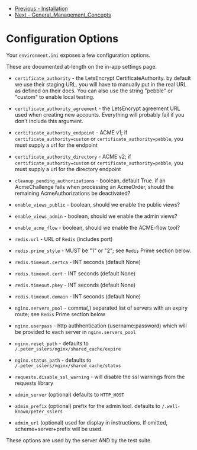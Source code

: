 * [Previous - Installation](https://github.com/aptise/peter_sslers/tree/main/docs/Installation.md)
* [Next - General_Management_Concepts](https://github.com/aptise/peter_sslers/tree/main/docs/General_Management_Concepts.md)

# Configuration Options

Your `environment.ini` exposes a few configuration options.

These are documented at-length on the in-app settings page.

* `certificate_authority` - the LetsEncrypt CertificateAuthority. by default we
  use their staging URL. you will have to manually put in the real URL as defined on
  their docs. You can also use the string "pebble" or "custom" to enable local testing.
* `certificate_authority_agreement` - the LetsEncrypt agreement URL used when
  creating new accounts. Everything will probably fail if you don't include this argument.
* `certificate_authority_endpoint` - ACME v1; if `certificate_authority=custom` or
  `certificate_authority=pebble`, you must supply a url for the endpoint
* `certificate_authority_directory` - ACME v2; if `certificate_authority=custom` or
  `certificate_authority=pebble`, you must supply a url for the directory endpoint

* `cleanup_pending_authorizations` - boolean, default True. if an AcmeChallenge
  fails when processing an AcmeOrder, should the remaining AcmeAuthorizations be deactivated?

* `enable_views_public` - boolean, should we enable the public views?
* `enable_views_admin` - boolean, should we enable the admin views?
* `enable_acme_flow` - boolean, should we enable the ACME-flow tool?

* `redis.url` - URL of `Redis` (includes port)
* `redis.prime_style` - MUST be "1" or "2"; see `Redis` Prime section below.
* `redis.timeout.certca` - INT seconds (default None)
* `redis.timeout.cert` - INT seconds (default None)
* `redis.timeout.pkey` - INT seconds (default None)
* `redis.timeout.domain` - INT seconds (default None)

* `nginx.servers_pool` - comma(,) separated list of servers with an expiry route;
  see `Redis` Prime section below
* `nginx.userpass` - http authhentication (username:password) which will be provided
  to each server in `nginx.servers_pool`
* `nginx.reset_path` - defaults to `/.peter_sslers/nginx/shared_cache/expire`
* `nginx.status_path` - defaults to `/.peter_sslers/nginx/shared_cache/status`
* `requests.disable_ssl_warning` - will disable the ssl warnings from the requests
  library

* `admin_server` (optional) defaults to `HTTP_HOST`
* `admin_prefix` (optional) prefix for the admin tool. defaults to `/.well-known/peter_sslers`
* `admin_url` (optional) used for display in instructions. If omitted,
  scheme+server+prefix will be used.

These options are used by the server AND by the test suite.
